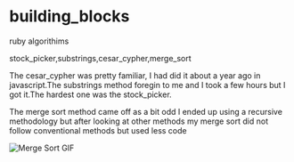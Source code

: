 # building_blocks
ruby algorithims

stock_picker,substrings,cesar_cypher,merge_sort


The cesar_cypher was pretty familiar, I had did it about a year ago in javascript.The substrings method foregin to me and I took a few hours but I got it.The hardest one was the stock_picker.

The merge sort method came off as a bit odd I ended up using a recursive methodology but after looking at other methods my 
merge sort did not follow conventional methods but used less code

![Merge Sort GIF](/Merge-sort-example-300px.gif)

